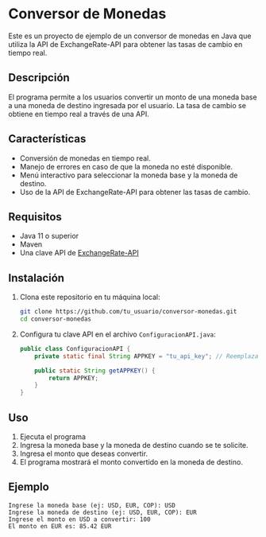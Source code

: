 # Conversor de Monedas

Este es un proyecto de ejemplo de un conversor de monedas en Java que utiliza la API de ExchangeRate-API para obtener las tasas de cambio en tiempo real.

## Descripción

El programa permite a los usuarios convertir un monto de una moneda base a una moneda de destino ingresada por el usuario. La tasa de cambio se obtiene en tiempo real a través de una API.

## Características

- Conversión de monedas en tiempo real.
- Manejo de errores en caso de que la moneda no esté disponible.
- Menú interactivo para seleccionar la moneda base y la moneda de destino.
- Uso de la API de ExchangeRate-API para obtener las tasas de cambio.

## Requisitos

- Java 11 o superior
- Maven
- Una clave API de [ExchangeRate-API](https://www.exchangerate-api.com/)

## Instalación

1. Clona este repositorio en tu máquina local:

    ```bash
    git clone https://github.com/tu_usuario/conversor-monedas.git
    cd conversor-monedas
    ```

2. Configura tu clave API en el archivo `ConfiguracionAPI.java`:

    ```java
    public class ConfiguracionAPI {
        private static final String APPKEY = "tu_api_key"; // Reemplaza "tu_api_key" con tu clave API real

        public static String getAPPKEY() {
            return APPKEY;
        }
    }
    ```


## Uso

1. Ejecuta el programa
2. Ingresa la moneda base y la moneda de destino cuando se te solicite.
3. Ingresa el monto que deseas convertir.
4. El programa mostrará el monto convertido en la moneda de destino.

## Ejemplo

```plaintext
Ingrese la moneda base (ej: USD, EUR, COP): USD
Ingrese la moneda de destino (ej: USD, EUR, COP): EUR
Ingrese el monto en USD a convertir: 100
El monto en EUR es: 85.42 EUR
